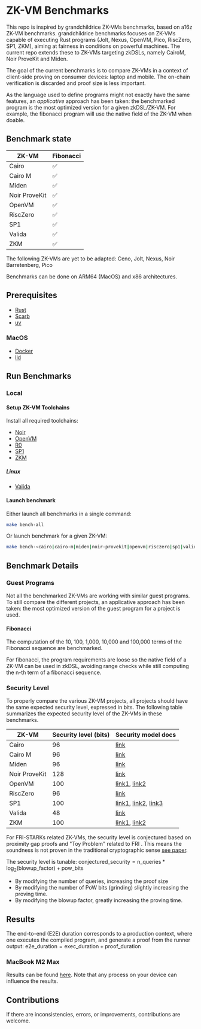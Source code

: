 # ZK-VM Benchmarks

This repo is inspired by grandchildrice ZK-VMs benchmarks, based on a16z ZK-VM benchmarks.
grandchildrice benchmarks focuses on ZK-VMs capable of executing Rust programs (Jolt, Nexus, OpenVM, Pico, RiscZero, SP1, ZKM), aiming at fairness in conditions on powerful machines. The current repo extends these to ZK-VMs targeting zkDSLs, namely CairoM, Noir ProveKit and Miden.

The goal of the current benchmarks is to compare ZK-VMs in a context of client-side proving on consumer devices: laptop and mobile. The on-chain verification is discarded and proof size is less important.

As the language used to define programs might not exactly have the same features, an _applicative_ approach has been taken: the benchmarked program is the most optimized version for a given zkDSL/ZK-VM.
For example, the fibonacci program will use the native field of the ZK-VM when doable.

## Benchmark state

| ZK-VM         | Fibonacci |
| ------------- | --------- |
| Cairo         | ✅        |
| Cairo M       | ✅        |
| Miden         | ✅        |
| Noir ProveKit | ✅        |
| OpenVM        | ✅        |
| RiscZero      | ✅        |
| SP1           | ✅        |
| Valida        | ✅        |
| ZKM           | ✅        |

The following ZK-VMs are yet to be adapted: Ceno, Jolt, Nexus, Noir Barretenberg, Pico

Benchmarks can be done on ARM64 (MacOS) and x86 architectures.

## Prerequisites

- [Rust](https://www.rust-lang.org/tools/install)
- [Scarb](https://docs.swmansion.com/scarb/)
- [uv](https://docs.astral.sh/uv/getting-started/installation/)

### MacOS

- [Docker](https://docs.docker.com/get-started/get-docker/)
- [lld](https://formulae.brew.sh/formula/lld)

## Run Benchmarks

### Local

#### Setup ZK-VM Toolchains

Install all required toolchains:

- [Noir](https://noir-lang.org/docs/getting_started/quick_start)
- [OpenVM](https://book.openvm.dev/getting-started/install.html)
- [R0](https://dev.risczero.com/api/zkvm/install)
- [SP1](https://docs.succinct.xyz/docs/sp1/getting-started/install)
- [ZKM](https://docs.zkm.io/introduction/installation.html)

##### Linux

- [Valida](https://lita.gitbook.io/lita-documentation/quick-start/installation-and-system-requirements#installation-instructions-non-docker)

#### Launch benchmark

Either launch all benchmarks in a single command:

```bash
make bench-all
```

Or launch benchmark for a given ZK-VM:

```bash
make bench-<cairo|cairo-m|miden|noir-provekit|openvm|risczero|sp1|valida|zkm>
```

## Benchmark Details

### Guest Programs

Not all the benchmarked ZK-VMs are working with similar guest programs.
To still compare the different projects, an applicative approach has been taken: the most optimized version of the guest program for a project is used.

#### Fibonacci

The computation of the 10, 100, 1,000, 10,000 and 100,000 terms of the Fibonacci sequence are benchmarked.

For fibonacci, the program requirements are loose so the native field of a ZK-VM can be used in zkDSL, avoiding range checks while still computing the n-th term of a fibonacci sequence.

### Security Level

To properly compare the various ZK-VM projects, all projects should have the same expected security level, expressed in bits.
The following table summarizes the expected security level of the ZK-VMs in these benchmarks.

| ZK-VM         | Security level (bits) | Security model docs                                                                                                                                                                                                                                                                                                                      |
| ------------- | --------------------- | ---------------------------------------------------------------------------------------------------------------------------------------------------------------------------------------------------------------------------------------------------------------------------------------------------------------------------------------- |
| Cairo         | 96                    | [link](./cairo/src/main.rs#L26)                                                                                                                                                                                                                                                                                                          |
| Cairo M       | 96                    | [link](https://github.com/kkrt-labs/zkvm-benchmarks/blob/accbfa6a4ad949596936660503bd6ba53e576373/cairo-m/src/main.rs#L114)                                                                                                                                                                                                              |
| Miden         | 96                    | [link](https://github.com/0xMiden/miden-vm/blob/1878ce974a7aa8834e70072b5ef3ca4d299b9873/air/src/options.rs#L182-L186)                                                                                                                                                                                                                   |
| Noir ProveKit | 128                   | [link](https://github.com/worldfnd/ProveKit/blob/77304a3509554ef82025348ecbb660614ac50c0a/noir-r1cs/src/whir_r1cs.rs#L96)                                                                                                                                                                                                                |
| OpenVM        | 100                   | [link1](./openvm/src/bin/fibonacci.rs#L79), [link2](https://github.com/openvm-org/stark-backend/blob/b0bec8739d249370f91862f99c2ecc2c03d33240/crates/stark-sdk/src/config/fri_params.rs#L29)                                                                                                                                             |
| RiscZero      | 96                    | [link](https://github.com/risc0/risc0/blob/bef7bf580eb13d5467074b5f6075a986734d3fe5/website/api/security-model.md#cryptographic-security)                                                                                                                                                                                                |
| SP1           | 100                   | [link1](https://docs.succinct.xyz/assets/files/SP1_Turbo_Memory_Argument-b042ba18b58c4add20a8370f4802f077.pdf), [link2](https://docs.succinct.xyz/docs/sp1/security/security-model#security-of-elliptic-curves-over-extension-fields), [link3](https://docs.succinct.xyz/docs/sp1/security/security-model#conjectures-for-fris-security) |
| Valida        | 48                    | [link](https://github.com/lita-xyz/valida-vm/blob/3d8ebc4714ef068beb9e1edc2d3ebac48169f8aa/basic-api/src/commands/common.rs#L176)                                                                                                                                                                                                        |
| ZKM           | 100                   | [link1](https://docs.zkm.io/design/memory-checking.html#elliptic-curve-selection-over-koalabear-prime-extension-field), [link2](https://github.com/ProjectZKM/Ziren/blob/52dd269d475b10b6b2ddc5df3155814633491f24/crates/stark/src/kb31_poseidon2.rs#L202-L203)                                                                          |

For FRI-STARKs related ZK-VMs, the security level is conjectured based on proximity gap proofs and "Toy Problem" related to FRI . This means the soundness is not proven in the traditional cryptographic sense [see paper](https://eprint.iacr.org/2024/1161.pdf).

The security level is tunable:
$`\text{conjectured\_security} = \text{n\_queries} * \log_2(\text{blowup\_factor}) + \text{pow\_bits}`$

- By modifying the number of queries, increasing the proof size
- By modifying the number of PoW bits (grinding) slightly increasing the proving time.
- By modifying the blowup factor, greatly increasing the proving time.

## Results

The end-to-end (E2E) duration corresponds to a production context, where one executes the compiled program, and generate a proof from the runner output: $`\text{e2e\_duration} = \text{exec\_duration} + \text{proof\_duration}`$

### MacBook M2 Max

Results can be found [here](.outputs/benchmark/simple_benchmarks.ipynb).
Note that any process on your device can influence the results.

## Contributions

If there are inconsistencies, errors, or improvements, contributions are welcome.
